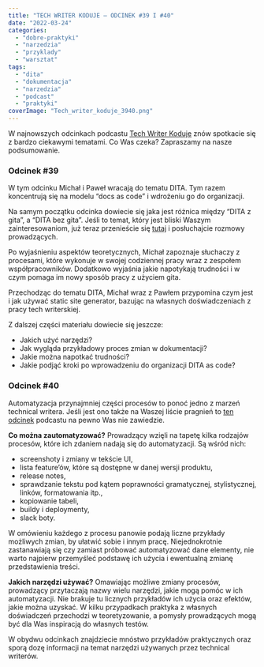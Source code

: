 ```yaml
---
title: "TECH WRITER KODUJE – ODCINEK #39 I #40"
date: "2022-03-24"
categories:
  - "dobre-praktyki"
  - "narzedzia"
  - "przyklady"
  - "warsztat"
tags:
  - "dita"
  - "dokumentacja"
  - "narzedzia"
  - "podcast"
  - "praktyki"
coverImage: "Tech_writer_koduje_3940.png"
---
```


W najnowszych odcinkach podcastu [Tech Writer Koduje](https://techwriterkoduje.pl/) znów spotkacie się z bardzo ciekawymi tematami. Co Was czeka? Zapraszamy na nasze podsumowanie.

### Odcinek #39

W tym odcinku Michał i Paweł wracają do tematu DITA. Tym razem koncentrują się na modelu “docs as code” i wdrożeniu go do organizacji.

Na samym początku odcinka dowiecie się jaka jest różnica między “DITA z gita”, a “DITA bez gita”. Jeśli to temat, który jest bliski Waszym zainteresowaniom, już teraz przenieście się [tutaj](https://techwriterkoduje.pl/blog/2022/02/14/dita-as-code) i posłuchajcie rozmowy prowadzących.

Po wyjaśnieniu aspektów teoretycznych, Michał zapoznaje słuchaczy z procesami, które wykonuje w swojej codziennej pracy wraz z zespołem współpracowników. Dodatkowo wyjaśnia jakie napotykają trudności i w czym pomaga im nowy sposób pracy z użyciem gita.

Przechodząc do tematu DITA, Michał wraz z Pawłem przypomina czym jest i jak używać static site generator, bazując na własnych doświadczeniach z pracy tech writerskiej.

Z dalszej części materiału dowiecie się jeszcze:

- Jakich użyć narzędzi?
- Jak wygląda przykładowy proces zmian w dokumentacji?
- Jakie można napotkać trudności?
- Jakie podjąć kroki po wprowadzeniu do organizacji DITA as code?

### Odcinek #40

Automatyzacja przynajmniej części procesów to ponoć jedno z marzeń technical writera. Jeśli jest ono także na Waszej liście pragnień to [ten odcinek](https://techwriterkoduje.pl/blog/2022/03/17/tech-writer-spelnia-swoje-marzenia) podcastu na pewno Was nie zawiedzie.

**Co można zautomatyzować?** Prowadzący wzięli na tapetę kilka rodzajów procesów, które ich zdaniem nadają się do automatyzacji. Są wśród nich:

- screenshoty i zmiany w tekście UI,
- lista feature’ów, które są dostępne w danej wersji produktu,
- release notes,
- sprawdzanie tekstu pod kątem poprawności gramatycznej, stylistycznej, linków, formatowania itp.,
- kopiowanie tabeli,
- buildy i deploymenty,
- slack boty.

W omówieniu każdego z procesu panowie podają liczne przykłady możliwych zmian, by ułatwić sobie i innym pracę. Niejednokrotnie zastanawiają się czy zamiast próbować automatyzować dane elementy, nie warto najpierw przemyśleć podstawę ich użycia i ewentualną zmianę przedstawienia treści.

**Jakich narzędzi używać?** Omawiając możliwe zmiany procesów, prowadzący przytaczają nazwy wielu narzędzi, jakie mogą pomóc w ich automatyzacji. Nie brakuje tu licznych przykładów ich użycia oraz efektów, jakie można uzyskać. W kilku przypadkach praktyka z własnych doświadczeń przechodzi w teoretyzowanie, a pomysły prowadzących mogą być dla Was inspiracją do własnych testów.

W obydwu odcinkach znajdziecie mnóstwo przykładów praktycznych oraz sporą dozę informacji na temat narzędzi używanych przez technical writerów.
